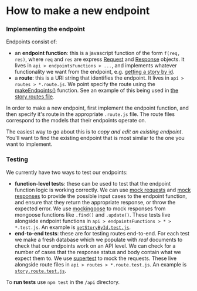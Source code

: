 # How to make a new endpoint
### Implementing the endpoint
Endpoints consist of:
* an **endpoint function**: this is a javascript function of the form `f(req, res)`, where `req` and `res` are express [Request](https://expressjs.com/en/api.html#req) and [Response](https://expressjs.com/en/api.html#res) objects. It lives in `api > endpointsFunctions > ...`, and implements whatever functionality we want from the endpoint, e.g. [getting a story by id](https://github.com/OisinNolan/An-Scealai/blob/119cbcdc7ff25c4d6cf069663f5bc0297021ef51/api/endpointsFunctions/story/getStoryById.js#L4).
* a **route**: this is a URI string that identifies the endpoint. It lives in `api > routes > *.route.js`. We point specify the route using the [makeEndpoints()](https://github.com/OisinNolan/An-Scealai/blob/119cbcdc7ff25c4d6cf069663f5bc0297021ef51/api/utils/makeEndpoints.js#L19) function. See an example of this being used in [the story routes file](https://github.com/OisinNolan/An-Scealai/blob/119cbcdc7ff25c4d6cf069663f5bc0297021ef51/api/routes/story.route.js#L50).

In order to make a new endpoint, first implement the endpoint function, and then specify it's route in the appropriate `.route.js` file. The route files correspond to the models that their endpoints operate on.

The easiest way to go about this is to _copy and edit an existing endpoint_. You'll want to find the existing endpoint that is most similar to the one you want to implement.

### Testing
We currently have two ways to test our endpoints:
* **function-level tests**: these can be used to test that the endpoint function logic is working correctly. We can use [mock requests](https://github.com/OisinNolan/An-Scealai/blob/119cbcdc7ff25c4d6cf069663f5bc0297021ef51/api/endpointsFunctions/story/getStoryById.test.js#L9) and [mock responses](https://github.com/OisinNolan/An-Scealai/blob/119cbcdc7ff25c4d6cf069663f5bc0297021ef51/api/endpointsFunctions/story/getStoryById.test.js#L14) to provide the possible input cases to the endpoint function, and ensure that they return the appropriate response, or throw the expected error. We use [mockingoose](https://www.npmjs.com/package/mockingoose) to mock responses from mongoose functions like `.find()` and `.update()`. These tests live alongside endpoint functions in `api > endpointsFunctions > * > *.test.js`. An example is [`getStoryById.test.js`](https://github.com/OisinNolan/An-Scealai/blob/master/api/endpointsFunctions/story/getStoryById.test.js).
* **end-to-end tests**: these are for testing routes end-to-end. For each test we make a fresh database which we populate with _real_ documents to check that our endpoints work on an API level. We can check for a number of cases that the response status and body contain what we expect them to. We use [supertest](https://www.npmjs.com/package/supertest) to mock the requests. These live alongside route files in `api > routes > *.route.test.js`. An example is [`story.route.test.js`](https://github.com/OisinNolan/An-Scealai/blob/master/api/routes/story.route.test.js).

To **run tests** use `npm test` in the `/api` directory.
